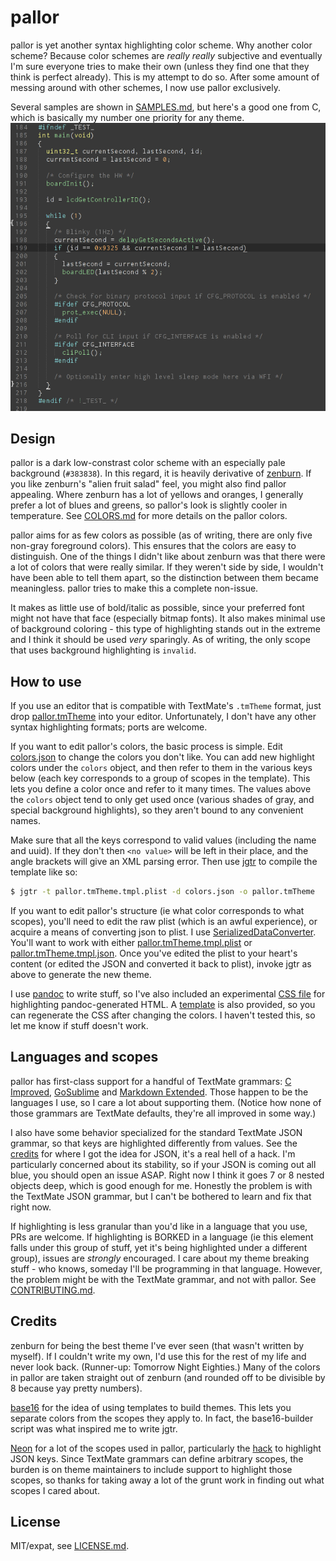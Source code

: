 # pallor

pallor is yet another syntax highlighting color scheme. Why another color scheme? Because color schemes are *really really* subjective and eventually I'm sure everyone tries to make their own (unless they find one that they think is perfect already). This is my attempt to do so. After some amount of messing around with other schemes, I now use pallor exclusively.

Several samples are shown in [SAMPLES.md](SAMPLES.md), but here's a good one from C, which is basically my number one priority for any theme.
![C](samples/C.png)

## Design

pallor is a dark low-constrast color scheme with an especially pale background (`#383838`). In this regard, it is heavily derivative of [zenburn](http://slinky.imukuppi.org/zenburnpage/). If you like zenburn's "alien fruit salad" feel, you might also find pallor appealing. Where zenburn has a lot of yellows and oranges, I generally prefer a lot of blues and greens, so pallor's look is slightly cooler in temperature. See [COLORS.md](COLORS.md) for more details on the pallor colors.

pallor aims for as few colors as possible (as of writing, there are only five non-gray foreground colors). This ensures that the colors are easy to distinguish. One of the things I didn't like about zenburn was that there were a lot of colors that were really similar. If they weren't side by side, I wouldn't have been able to tell them apart, so the distinction between them became meaningless. pallor tries to make this a complete non-issue.

It makes as little use of bold/italic as possible, since your preferred font might not have that face (especially bitmap fonts). It also makes minimal use of background coloring - this type of highlighting stands out in the extreme and I think it should be used *very* sparingly. As of writing, the only scope that uses background highlighting is `invalid`.

## How to use

If you use an editor that is compatible with TextMate's `.tmTheme` format, just drop [pallor.tmTheme](pallor.tmTheme) into your editor. Unfortunately, I don't have any other syntax highlighting formats; ports are welcome.

If you want to edit pallor's colors, the basic process is simple. Edit [colors.json](colors.json) to change the colors you don't like. You can add new highlight colors under the `colors` object, and then refer to them in the various keys below (each key corresponds to a group of scopes in the template). This lets you define a color once and refer to it many times. The values above the `colors` object tend to only get used once (various shades of gray, and special background highlights), so they aren't bound to any convenient names.

Make sure that all the keys correspond to valid values (including the name and uuid). If they don't then `<no value>` will be left in their place, and the angle brackets will give an XML parsing error. Then use [jgtr](https://github.com/tummychow/jgtr) to compile the template like so:

```bash
$ jgtr -t pallor.tmTheme.tmpl.plist -d colors.json -o pallor.tmTheme
```

If you want to edit pallor's structure (ie what color corresponds to what scopes), you'll need to edit the raw plist (which is an awful experience), or acquire a means of converting json to plist. I use [SerializedDataConverter](https://github.com/facelessuser/SerializedDataConverter). You'll want to work with either [pallor.tmTheme.tmpl.plist](pallor.tmTheme.tmpl.plist) or [pallor.tmTheme.tmpl.json](pallor.tmTheme.tmpl.json). Once you've edited the plist to your heart's content (or edited the JSON and converted it back to plist), invoke jgtr as above to generate the new theme.

I use [pandoc](http://johnmacfarlane.net/pandoc) to write stuff, so I've also included an experimental [CSS file](pallor.css) for highlighting pandoc-generated HTML. A [template](pallor.tmpl.css) is also provided, so you can regenerate the CSS after changing the colors. I haven't tested this, so let me know if stuff doesn't work.

## Languages and scopes

pallor has first-class support for a handful of TextMate grammars: [C Improved](https://github.com/abusalimov/SublimeCImproved), [GoSublime](https://github.com/DisposaBoy/GoSublime) and [Markdown Extended](https://github.com/jonschlinkert/sublime-markdown-extended). Those happen to be the languages I use, so I care a lot about supporting them. (Notice how none of those grammars are TextMate defaults, they're all improved in some way.)

I also have some behavior specialized for the standard TextMate JSON grammar, so that keys are highlighted differently from values. See the [credits](#credits) for where I got the idea for JSON, it's a real hell of a hack. I'm particularly concerned about its stability, so if your JSON is coming out all blue, you should open an issue ASAP. Right now I think it goes 7 or 8 nested objects deep, which is good enough for me. Honestly the problem is with the TextMate JSON grammar, but I can't be bothered to learn and fix that right now.

If highlighting is less granular than you'd like in a language that you use, PRs are welcome. If highlighting is BORKED in a language (ie this element falls under this group of stuff, yet it's being highlighted under a different group), issues are *strongly* encouraged. I care about my theme breaking stuff - who knows, someday I'll be programming in that language. However, the problem might be with the TextMate grammar, and not with pallor. See [CONTRIBUTING.md](CONTRIBUTING.md).

## Credits

zenburn for being the best theme I've ever seen (that wasn't written by myself). If I couldn't write my own, I'd use this for the rest of my life and never look back. (Runner-up: Tomorrow Night Eighties.) Many of the colors in pallor are taken straight out of zenburn (and rounded off to be divisible by 8 because yay pretty numbers).

[base16](https://github.com/chriskempson/base16) for the idea of using templates to build themes. This lets you separate colors from the scopes they apply to. In fact, the base16-builder script was what inspired me to write jgtr.

[Neon](https://github.com/MattDMo/Neon-color-scheme) for a lot of the scopes used in pallor, particularly the [hack](https://github.com/MattDMo/Neon-color-scheme/blob/master/Neon.tmTheme#L1139) to highlight JSON keys. Since TextMate grammars can define arbitrary scopes, the burden is on theme maintainers to include support to highlight those scopes, so thanks for taking away a lot of the grunt work in finding out what scopes I cared about.

## License

MIT/expat, see [LICENSE.md](LICENSE.md).
